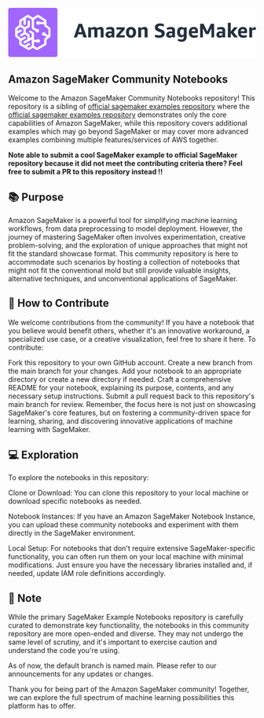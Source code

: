 ![SageMaker](https://github.com/aws/amazon-sagemaker-examples/raw/main/_static/sagemaker-banner.png)

## Amazon SageMaker Community Notebooks
Welcome to the Amazon SageMaker Community Notebooks repository! This repository is a sibling of [official sagemaker examples repository](https://github.com/aws/amazon-sagemaker-examples) where the [official sagemaker examples repository](https://github.com/aws/amazon-sagemaker-examples) demonstrates only the core capabilities of Amazon SageMaker, while this repository covers additional examples which may go beyond SageMaker or may cover more advanced examples combining multiple features/services of AWS together.

**Note able to submit a cool SageMaker example to official SageMaker repository because it did not meet the contributing criteria there? Feel free to submit a PR to this repository instead !!**


## 📚 Purpose

Amazon SageMaker is a powerful tool for simplifying machine learning workflows, from data preprocessing to model deployment. However, the journey of mastering SageMaker often involves experimentation, creative problem-solving, and the exploration of unique approaches that might not fit the standard showcase format. This community repository is here to accommodate such scenarios by hosting a collection of notebooks that might not fit the conventional mold but still provide valuable insights, alternative techniques, and unconventional applications of SageMaker.

## 🚀 How to Contribute

We welcome contributions from the community! If you have a notebook that you believe would benefit others, whether it's an innovative workaround, a specialized use case, or a creative visualization, feel free to share it here. To contribute:

Fork this repository to your own GitHub account.
Create a new branch from the main branch for your changes.
Add your notebook to an appropriate directory or create a new directory if needed.
Craft a comprehensive README for your notebook, explaining its purpose, contents, and any necessary setup instructions.
Submit a pull request back to this repository's main branch for review.
Remember, the focus here is not just on showcasing SageMaker's core features, but on fostering a community-driven space for learning, sharing, and discovering innovative applications of machine learning with SageMaker.

## 💻 Exploration

To explore the notebooks in this repository:

Clone or Download: You can clone this repository to your local machine or download specific notebooks as needed.

Notebook Instances: If you have an Amazon SageMaker Notebook Instance, you can upload these community notebooks and experiment with them directly in the SageMaker environment.

Local Setup: For notebooks that don't require extensive SageMaker-specific functionality, you can often run them on your local machine with minimal modifications. Just ensure you have the necessary libraries installed and, if needed, update IAM role definitions accordingly.

## 📝 Note

While the primary SageMaker Example Notebooks repository is carefully curated to demonstrate key functionality, the notebooks in this community repository are more open-ended and diverse. They may not undergo the same level of scrutiny, and it's important to exercise caution and understand the code you're using.

As of now, the default branch is named main. Please refer to our announcements for any updates or changes.

Thank you for being part of the Amazon SageMaker community! Together, we can explore the full spectrum of machine learning possibilities this platform has to offer.
